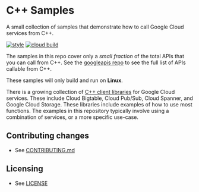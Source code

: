 # C++ Samples

A small collection of samples that demonstrate how to call Google Cloud services
from C++.

[![style][style-badge]][style-link]
[![cloud build][cloud-build-badge]][cloud-build-link]

The samples in this repo cover only a _small fraction_ of the total APIs that
you can call from C++. See the
[googleapis repo](https://github.com/googleapis/googleapis) to see the full list
of APIs callable from C++.

These samples will only build and run on **Linux**.

There is a growing collection of [C++ client libraries] for Google Cloud
services. These include Cloud Bigtable, Cloud Pub/Sub, Cloud Spanner, and Google
Cloud Storage. These libraries include examples of how to use most functions.
The examples in this repository typically involve using a combination of
services, or a more specific use-case.

## Contributing changes

- See [CONTRIBUTING.md](CONTRIBUTING.md)

## Licensing

- See [LICENSE](LICENSE)

[c++ client libraries]: https://github.com/googleapis/google-cloud-cpp
[cloud-build-badge]: https://img.shields.io/badge/cloud%20build-TODO-yellowgreen
[cloud-build-link]: https://github.com/GoogleCloudPlatform/cpp-samples/issues/119
[style-badge]: https://github.com/GoogleCloudPlatform/cpp-samples/actions/workflows/style.yaml/badge.svg
[style-link]: https://github.com/GoogleCloudPlatform/cpp-samples/actions/workflows/style.yaml
